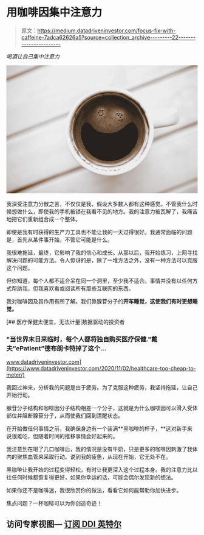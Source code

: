 # 用咖啡因集中注意力

> 原文：<https://medium.datadriveninvestor.com/focus-fix-with-caffeine-7adca62626a5?source=collection_archive---------22----------------------->

*喝酒让自己集中注意力*

![](img/ee432c801e47ed223e59cebb8e1cf355.png)

我深受注意力分散之苦，不仅仅是我，假设大多数人都有这种感觉。不管我什么时候想做什么，即使我的手机被锁在我看不见的地方。我的注意力被瓦解了，我痛苦地把它们重新组合成一个整体。

即使是我有时获得的生产力工具也不能让我的一天过得很好。我通常面临的问题是，首先从某件事开始，不管它可能是什么。

我很难拖延，最终，它影响了我的信心和成长。从那以后，我开始练习，上网寻找解决问题的可能方法。令人惊讶的是，除了一堆方法之外，没有一种方法可以克服这个问题。

但你知道，每个人都不适合呆在同一个洞里，至少我不适合。事情并没有以任何方式帮助我，但我喜欢看或阅读所有那些互联网的东西。

我对咖啡因及其作用有所了解。我们靠腺苷分子的**开车睡觉，这使我们有时更想睡觉。**

[](https://www.datadriveninvestor.com/2020/11/02/healthcare-too-cheap-to-meter/) [## 医疗保健太便宜，无法计量|数据驱动的投资者

### "当世界末日来临时，每个人都将独自购买医疗保健."戴夫“ePatient”德布朗卡特掉了这个…

www.datadriveninvestor.com](https://www.datadriveninvestor.com/2020/11/02/healthcare-too-cheap-to-meter/) 

我回过神来，分析我的问题是由于疲劳。为了克服这种疲劳，我坚持拖延，让自己开始行动。

腺苷分子结构和咖啡因分子结构相差一个分子，这就是为什么咖啡因可以滑入受体部位并阻断腺苷分子，从而使我们回到清醒状态。

在开始做任何事情之前，我确保身边有一个装满**黑咖啡的杯子，**这对新手来说很难吃，但随着时间的推移事情会好起来的。

我注意到在喝了几口咖啡后，我的情况是没有牛奶，只是更多的咖啡因刺激了我体内的聚焦血管来采取行动。说到我的疲惫，从现在开始，它无处不在。

黑咖啡让我开始的过程变得轻松，有时让我更深入这个过程本身。我的注意力比以往任何时候都恢复得更好，如果你幸运的话，可能会偶尔发现新的想法。

如果你还不是咖啡迷，我很欣赏你的做法，看看它如何能帮助你加快进步。

焦点问题？一杯咖啡可以为你创造奇迹！

## 访问专家视图— [订阅 DDI 英特尔](https://datadriveninvestor.com/ddi-intel)